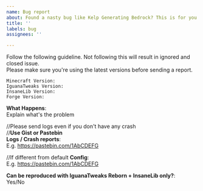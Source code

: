 ```yaml
---
name: Bug report
about: Found a nasty bug like Kelp Generating Bedrock? This is for you!
title: ''
labels: bug
assignees: ''

---
```


Follow the following guideline. Not following this will result in ignored and closed issue.  
Please make sure you're using the latest versions before sending a report.

```
Minecraft Version: 
IguanaTweaks Version: 
InsaneLib Version: 
Forge Version: 
```

**What Happens**:  
Explain what's the problem

//Please send logs even if you don't have any crash  
//**Use Gist or Pastebin**  
**Logs / Crash reports**:  
E.g. https://pastebin.com/1AbCDEFG

//If different from default
**Config**:  
E.g. https://pastebin.com/1AbCDEFG

**Can be reproduced with IguanaTweaks Reborn + InsaneLib only?**:  
Yes/No
